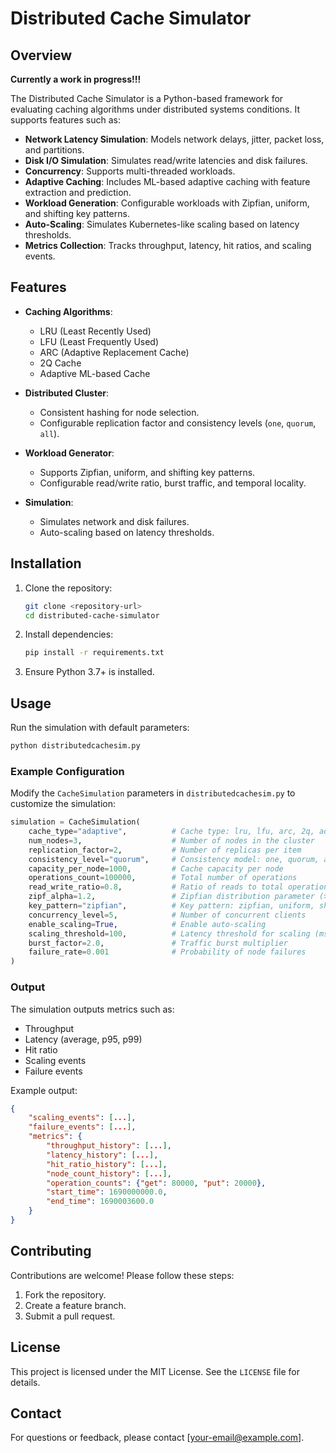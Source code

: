 # Distributed Cache Simulator

## Overview

**Currently a work in progress!!!**

The Distributed Cache Simulator is a Python-based framework for evaluating caching algorithms under distributed systems conditions. It supports features such as:

- **Network Latency Simulation**: Models network delays, jitter, packet loss, and partitions.
- **Disk I/O Simulation**: Simulates read/write latencies and disk failures.
- **Concurrency**: Supports multi-threaded workloads.
- **Adaptive Caching**: Includes ML-based adaptive caching with feature extraction and prediction.
- **Workload Generation**: Configurable workloads with Zipfian, uniform, and shifting key patterns.
- **Auto-Scaling**: Simulates Kubernetes-like scaling based on latency thresholds.
- **Metrics Collection**: Tracks throughput, latency, hit ratios, and scaling events.

## Features

- **Caching Algorithms**:
  - LRU (Least Recently Used)
  - LFU (Least Frequently Used)
  - ARC (Adaptive Replacement Cache)
  - 2Q Cache
  - Adaptive ML-based Cache

- **Distributed Cluster**:
  - Consistent hashing for node selection.
  - Configurable replication factor and consistency levels (`one`, `quorum`, `all`).

- **Workload Generator**:
  - Supports Zipfian, uniform, and shifting key patterns.
  - Configurable read/write ratio, burst traffic, and temporal locality.

- **Simulation**:
  - Simulates network and disk failures.
  - Auto-scaling based on latency thresholds.

## Installation

1. Clone the repository:
   ```bash
   git clone <repository-url>
   cd distributed-cache-simulator
   ```

2. Install dependencies:
   ```bash
   pip install -r requirements.txt
   ```

3. Ensure Python 3.7+ is installed.

## Usage

Run the simulation with default parameters:
```bash
python distributedcachesim.py
```

### Example Configuration

Modify the `CacheSimulation` parameters in `distributedcachesim.py` to customize the simulation:
```python
simulation = CacheSimulation(
    cache_type="adaptive",          # Cache type: lru, lfu, arc, 2q, adaptive
    num_nodes=3,                    # Number of nodes in the cluster
    replication_factor=2,           # Number of replicas per item
    consistency_level="quorum",     # Consistency model: one, quorum, all
    capacity_per_node=1000,         # Cache capacity per node
    operations_count=100000,        # Total number of operations
    read_write_ratio=0.8,           # Ratio of reads to total operations
    zipf_alpha=1.2,                 # Zipfian distribution parameter (>1)
    key_pattern="zipfian",          # Key pattern: zipfian, uniform, shifting
    concurrency_level=5,            # Number of concurrent clients
    enable_scaling=True,            # Enable auto-scaling
    scaling_threshold=100,          # Latency threshold for scaling (ms)
    burst_factor=2.0,               # Traffic burst multiplier
    failure_rate=0.001              # Probability of node failures
)
```

### Output

The simulation outputs metrics such as:
- Throughput
- Latency (average, p95, p99)
- Hit ratio
- Scaling events
- Failure events

Example output:
```json
{
    "scaling_events": [...],
    "failure_events": [...],
    "metrics": {
        "throughput_history": [...],
        "latency_history": [...],
        "hit_ratio_history": [...],
        "node_count_history": [...],
        "operation_counts": {"get": 80000, "put": 20000},
        "start_time": 1690000000.0,
        "end_time": 1690003600.0
    }
}
```

## Contributing

Contributions are welcome! Please follow these steps:
1. Fork the repository.
2. Create a feature branch.
3. Submit a pull request.

## License

This project is licensed under the MIT License. See the `LICENSE` file for details.

## Contact

For questions or feedback, please contact [your-email@example.com].